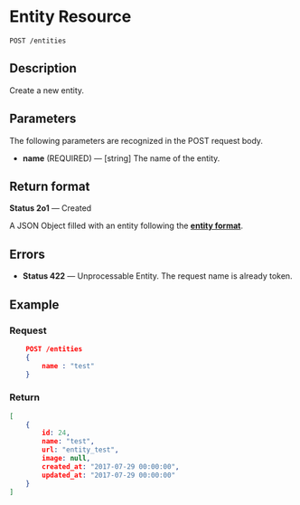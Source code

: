 # Entity Resource

    POST /entities

## Description

Create a new entity.

## Parameters

The following parameters are recognized in the POST request body.

- **name** (REQUIRED) — [string] The name of the entity.

## Return format

**Status 2o1** — Created

A JSON Object filled with an entity following the **[entity format][]**.

## Errors

- **Status 422** — Unprocessable Entity. The request name is already token.

## Example

### **Request**

``` json
    POST /entities
    {
        name : "test"
    }
```

### **Return**

``` json
[
    {
        id: 24,
        name: "test",
        url: "entity_test",
        image: null,
        created_at: "2017-07-29 00:00:00",
        updated_at: "2017-07-29 00:00:00"
    }
]
```

[entity format]: ../../formats.md#short-format-entity
